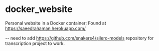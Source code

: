 # docker_website
Personal website in a Docker container; Found at https://saeedrahaman.herokuapp.com/

-- need to add https://github.com/snakers4/silero-models repository for transcription project to work.
